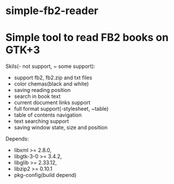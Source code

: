 # simple-fb2-reader
Simple tool to read FB2 books on GTK+3
=======

Skils(- not support, ~ some support):
- support fb2, fb2.zip and txt files
- color chemas(black and white)
- saving reading position
- search in book text
- current document links support
- full format support(-stylesheet, ~table)
- table of contents navigation
- text searching support
- saving window state, size and position

Depends:
- libxml			>= 2.8.0, 
- libgtk-3-0  >= 3.4.2, 
- libglib     >= 2.33.12, 
- libzip2     >= 0.10.1
- pkg-config(build depend)
